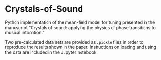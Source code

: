 # Crystals-of-Sound
Python implementation of the mean-field model for tuning presented in the manuscript "Crystals of sound: applying the physics of phase transitions to musical intonation."

Two pre-calculated data sets are provided as `.pickle` files in order to reproduce the results shown in the paper. Instructions on loading and using the data are included in the Jupyter notebook.
